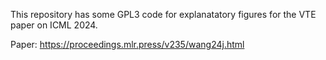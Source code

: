 This repository has some GPL3 code for explanatatory figures for the VTE paper on ICML 2024.

Paper: https://proceedings.mlr.press/v235/wang24j.html
